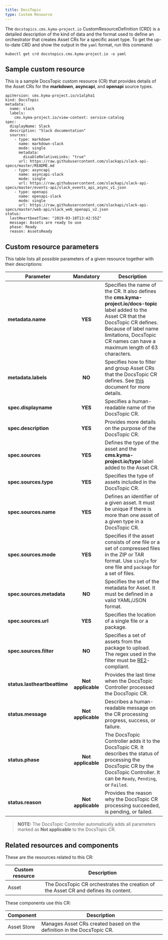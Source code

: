 ```yaml
---
title: DocsTopic
type: Custom Resource
---
```


The `docstopics.cms.kyma-project.io` CustomResourceDefinition (CRD) is a detailed description of the kind of data and the format used to define an orchestrator that creates Asset CRs for a specific asset type. To get the up-to-date CRD and show the output in the `yaml` format, run this command:

```
kubectl get crd docstopics.cms.kyma-project.io -o yaml
```

## Sample custom resource

This is a sample DocsTopic custom resource (CR) that provides details of the Asset CRs for the **markdown**, **asyncapi**, and **openapi** source types.

```
apiVersion: cms.kyma-project.io/v1alpha1
kind: DocsTopic
metadata:
  name: slack
  labels:
    cms.kyma-project.io/view-context: service-catalog
spec:
  displayName: Slack
  description: "Slack documentation"
  sources:
    - type: markdown
      name: markdown-slack
      mode: single
      metadata:
        disableRelativeLinks: "true"
      url: https://raw.githubusercontent.com/slackapi/slack-api-specs/master/README.md
    - type: asyncapi
      name: asyncapi-slack
      mode: single
      url: https://raw.githubusercontent.com/slackapi/slack-api-specs/master/events-api/slack_events_api_async_v1.json
    - type: openapi
      name: openapi-slack
      mode: single
      url: https://raw.githubusercontent.com/slackapi/slack-api-specs/master/web-api/slack_web_openapi_v2.json
status:
  lastHeartbeatTime: "2019-03-18T13:42:55Z"
  message: Assets are ready to use
  phase: Ready
  reason: AssetsReady
```

## Custom resource parameters

This table lists all possible parameters of a given resource together with their descriptions:


| Parameter   |      Mandatory      |  Description |
|----------|:-------------:|------|
| **metadata.name** |    **YES**   | Specifies the name of the CR. It also defines the **cms.kyma-project.io/docs-topic** label added to the Asset CR that the DocsTopic CR defines. Because of label name limitations, DocsTopic CR names can have a maximum length of 63 characters. |
| **metadata.labels** |    **NO**   | Specifies how to filter and group Asset CRs that the DocsTopic CR defines. See [this](#details-headless-cms-in-console) document for more details. |
| **spec.displayname** |    **YES**   | Specifies a human-readable name of the DocsTopic CR. |
| **spec.description** |    **YES**   | Provides more details on the purpose of the DocsTopic CR. |
| **spec.sources** |    **YES**   | Defines the type of the asset and the **cms.kyma-project.io/type** label added to the Asset CR.  |
| **spec.sources.type** |    **YES**   | Specifies the type of assets included in the DocsTopic CR. |
| **spec.sources.name** |    **YES**   | Defines an identifier of a given asset. It must be unique if there is more than one asset of a given type in a DocsTopic CR. |
| **spec.sources.mode** |    **YES**   | Specifies if the asset consists of one file or a set of compressed files in the ZIP or TAR format. Use `single` for one file and `package` for a set of files.  |
| **spec.sources.metadata** |    **NO**   | Specifies the set of the metadata for Asset. It must be defined in a valid YAML/JSON format. |
| **spec.sources.url** |    **YES**   | Specifies the location of a single file or a package. |
| **spec.sources.filter** |    **NO**   | Specifies a set of assets from the package to upload. The regex used in the filter must be [RE2](https://golang.org/s/re2syntax)-compliant. |
| **status.lastheartbeattime** |    **Not applicable**   | Provides the last time when the DocsTopic Controller processed the DocsTopic CR. |
| **status.message** |    **Not applicable**   | Describes a human-readable message on the CR processing progress, success, or failure. |
| **status.phase** |    **Not applicable**   | The DocsTopic Controller adds it to the DocsTopic CR. It describes the status of processing the DocsTopic CR by the DocsTopic Controller. It can be `Ready`, `Pending`, or `Failed`. |
| **status.reason** |    **Not applicable**   | Provides the reason why the DocsTopic CR processing succeeded, is pending, or failed.  |

> **NOTE:** The DocsTopic Controller automatically adds all parameters marked as **Not applicable** to the DocsTopic CR.

## Related resources and components

These are the resources related to this CR:

| Custom resource |   Description |
|----------|------|
| Asset |  The DocsTopic CR orchestrates the creation of the Asset CR and defines its content. |

These components use this CR:

| Component   |   Description |
|----------|------|
| Asset Store | Manages Asset CRs created based on the definition in the DocsTopic CR. |
